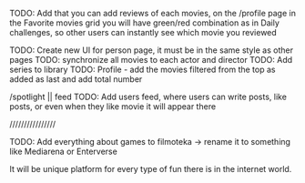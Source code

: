 TODO: Add that you can add reviews of each movies, on the /profile page in the Favorite movies grid you will have green/red combination as in Daily challenges, so other users can instantly see which movie you reviewed

TODO: Create new UI for person page, it must be in the same style as other pages
TODO: synchronize all movies to each actor and director
TODO: Add series to library
TODO: Profile - add the movies filtered from the top as added as last and add total number

/spotlight || feed
TODO: Add users feed, where users can write posts, like posts, or even when they like movie it will appear there

////////////////

TODO: Add everything about games to filmoteka -> rename it to something like Mediarena or Enterverse

It will be unique platform for every type of fun there is in the internet world.
